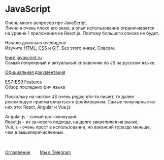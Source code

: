 # JavaScript

Очень много вопросов про JavaScript.<br>
Лично я очень плохо его знаю, а опыт использование ограничивается на уровне 1 приложения на React.js. Поэтому большого списка не будет.<br>

Начало довольно очевидное<br>
Изучите [HTML](HTML.md), [CSS](CSS.md) и [GIT](Git.md). Без этого никак. Совсем.

[learn.javascript.ru](https://learn.javascript.ru/)<br>
Самый популярный и актуальный справочник по JS на русском языке.

[Официальная документация](http://www.ecma-international.org/ecma-262/6.0/)

[ES7-ES9 Features](https://www.youtube.com/watch?v=ZjR-oBsuQcs&list=PLNkWIWHIRwMH_05WTvIX419odDtStynm3)<br>
Обзор последних фич языка

Поскольку на чистом JS очень редко кто-то пишет, то далее рекомендую присматриваться к фреймворкам. Самые популярные из них это: React, Angular и Vue.js

Angular.js - самый долгоживущий.<br>
React.js - из за нового подхода, на долго закрепился на рынке.<br>
Vue.js - очень прост в использовании, но вакансий гораздо меньше, чем в вышеперечисленных.<br><br><br>

[Оглавление](README.md)&nbsp;&nbsp;&nbsp;&nbsp;&nbsp;&nbsp;&nbsp;&nbsp;[Мы в Telegram](https://t.me/LearnRubyForPikabu)
